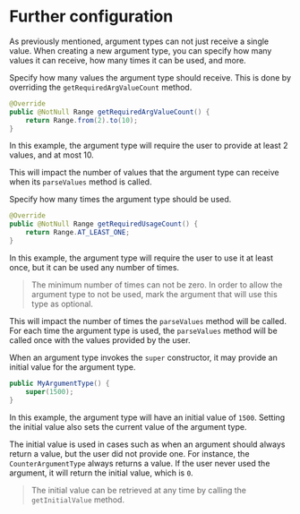 # Further configuration

As previously mentioned, argument types can not just receive a single value. When creating a new argument type,
you can specify how many values it can receive, how many times it can be used, and more.

<deflist>

<def title="Required arg value count">

Specify how many values the argument type should receive.
This is done by overriding the `getRequiredArgValueCount` method.

```Java
@Override
public @NotNull Range getRequiredArgValueCount() {
	return Range.from(2).to(10);
}
```

In this example, the argument type will require the user to provide at least 2 values, and at most 10.

<include from="Warnings.md" element-id="utils-lib">
	<var name="what" value="the Range class"/>
</include>

This will impact the number of values that the argument type can receive when its `parseValues` method is called.

</def>


<def title="Required Usage count">

Specify how many times the argument type should be used.

```Java
@Override
public @NotNull Range getRequiredUsageCount() {
	return Range.AT_LEAST_ONE;
}
```

In this example, the argument type will require the user to use it at least once, but it can be used any number of times.

> The minimum number of times can not be zero. In order to allow the argument type to not be used, mark
> the argument that will use this type as optional.

<include from="Warnings.md" element-id="utils-lib">
	<var name="what" value="the Range class"/>
</include>

This will impact the number of times the `parseValues` method will be called. For each time the argument type is used,
the `parseValues` method will be called once with the values provided by the user.

</def>

<def title="Initial Value">

When an argument type invokes the `super` constructor, it may provide an initial value for the argument type.

```Java
public MyArgumentType() {
	super(1500);
}
```

In this example, the argument type will have an initial value of `1500`. Setting the initial value also sets the current
value of the argument type.

The initial value is used in cases such as when an argument should always return a value, but the user did not provide one.
For instance, the `CounterArgumentType` always returns a value. If the user never used the argument, it will return the
initial value, which is `0`.

> The initial value can be retrieved at any time by calling the `getInitialValue` method.


</def>

</deflist>